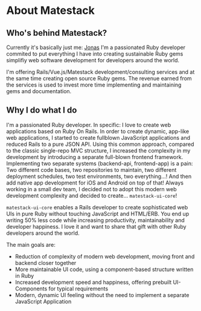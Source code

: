 # About Matestack

## Who's behind Matestack?

Currently it's basically just me: [Jonas](https://twitter.com/jonasjabari) I'm a passionated Ruby developer commited to put everything I have into creating sustainable Ruby gems simplifiy web software development for developers around the world.

I'm offering Rails/Vue.js/Matestack development/consulting services and at the same time creating open source Ruby gems. The revenue earned from the services is used to invest more time implementing and maintaining gems and documentation.

## Why I do what I do

I'm a passionated Ruby developer. In specific: I love to create web applications based on Ruby On Rails. In order to create dynamic, app-like web applications, I started to create fullblown JavaScript applications and reduced Rails to a pure JSON API. Using this common approach, compared to the classic single-repo MVC structure, I increased the complexity in my development by introducing a separate full-blown frontend framework. Implementing two separate systems \(backend-api, frontend-app\) is a pain: Two different code bases, two repositories to maintain, two different deployment schedules, two test environments, two everything...! And then add native app development for iOS and Android on top of that! Always working in a small dev team, I decided not to adopt this modern web development complexity and decided to create... `matestack-ui-core`!

`matestack-ui-core` enables a Rails developer to create sophisticated web UIs in pure Ruby without touching JavaScript and HTML/ERB. You end up writing 50% less code while increasing productivity, maintainability and developer happiness. I love it and want to share that gift with other Ruby developers around the world.

The main goals are:

* Reduction of complexity of modern web development, moving front and backend closer together
* More maintainable UI code, using a component-based structure written in Ruby
* Increased development speed and happiness, offering prebuilt UI-Components for typical requirements
* Modern, dynamic UI feeling without the need to implement a separate JavaScript Application

